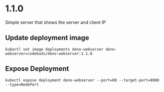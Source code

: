 # 1.1.0

Simple server that shows the server and client IP

## Update deployment image
```shell
kubectl set image deployments deno-webserver deno-webserver=codebuds/deno-webserver:1.1.0
```

## Expose Deployment
```shell
kubectl expose deployment deno-webserver --port=80 --target-port=8080 --type=NodePort
```

